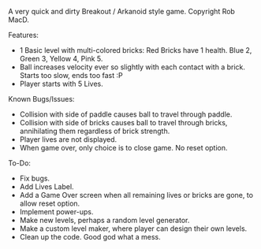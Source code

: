A very quick and dirty Breakout / Arkanoid style game.
Copyright Rob MacD.

Features:
  - 1 Basic level with multi-colored bricks: Red Bricks have 1 health. Blue 2, Green 3, Yellow 4, Pink 5.
  - Ball increases velocity ever so slightly with each contact with a brick. Starts too slow, ends too fast :P
  - Player starts with 5 Lives.

Known Bugs/Issues:
  - Collision with side of paddle causes ball to travel through paddle.
  - Collision with side of bricks causes ball to travel through bricks, annihilating them regardless of brick strength. 
  - Player lives are not displayed.
  - When game over, only choice is to close game. No reset option.

To-Do:
  - Fix bugs.
  - Add Lives Label.
  - Add a Game Over screen when all remaining lives or bricks are gone, to allow reset option.
  - Implement power-ups.
  - Make new levels, perhaps a random level generator.
  - Make a custom level maker, where player can design their own levels.
  - Clean up the code. Good god what a mess.
